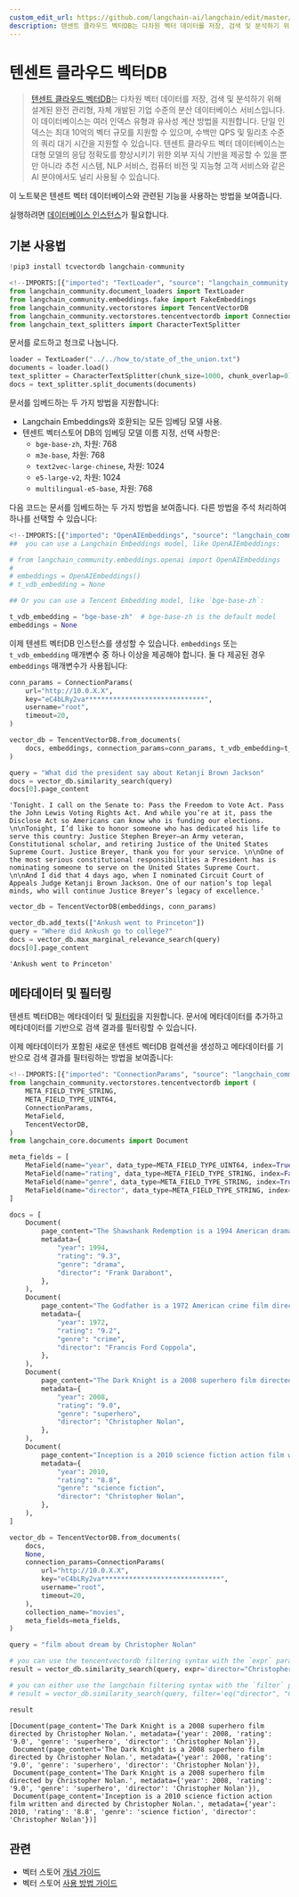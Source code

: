 ```yaml
---
custom_edit_url: https://github.com/langchain-ai/langchain/edit/master/docs/docs/integrations/vectorstores/tencentvectordb.ipynb
description: 텐센트 클라우드 벡터DB는 다차원 벡터 데이터를 저장, 검색 및 분석하기 위한 완전 관리형 분산 데이터베이스 서비스입니다.
---
```


# 텐센트 클라우드 벡터DB

> [텐센트 클라우드 벡터DB](https://cloud.tencent.com/document/product/1709)는 다차원 벡터 데이터를 저장, 검색 및 분석하기 위해 설계된 완전 관리형, 자체 개발된 기업 수준의 분산 데이터베이스 서비스입니다. 이 데이터베이스는 여러 인덱스 유형과 유사성 계산 방법을 지원합니다. 단일 인덱스는 최대 10억의 벡터 규모를 지원할 수 있으며, 수백만 QPS 및 밀리초 수준의 쿼리 대기 시간을 지원할 수 있습니다. 텐센트 클라우드 벡터 데이터베이스는 대형 모델의 응답 정확도를 향상시키기 위한 외부 지식 기반을 제공할 수 있을 뿐만 아니라 추천 시스템, NLP 서비스, 컴퓨터 비전 및 지능형 고객 서비스와 같은 AI 분야에서도 널리 사용될 수 있습니다.

이 노트북은 텐센트 벡터 데이터베이스와 관련된 기능을 사용하는 방법을 보여줍니다.

실행하려면 [데이터베이스 인스턴스](https://cloud.tencent.com/document/product/1709/95101)가 필요합니다.

## 기본 사용법

```python
!pip3 install tcvectordb langchain-community
```


```python
<!--IMPORTS:[{"imported": "TextLoader", "source": "langchain_community.document_loaders", "docs": "https://api.python.langchain.com/en/latest/document_loaders/langchain_community.document_loaders.text.TextLoader.html", "title": "Tencent Cloud VectorDB"}, {"imported": "FakeEmbeddings", "source": "langchain_community.embeddings.fake", "docs": "https://api.python.langchain.com/en/latest/embeddings/langchain_community.embeddings.fake.FakeEmbeddings.html", "title": "Tencent Cloud VectorDB"}, {"imported": "TencentVectorDB", "source": "langchain_community.vectorstores", "docs": "https://api.python.langchain.com/en/latest/vectorstores/langchain_community.vectorstores.tencentvectordb.TencentVectorDB.html", "title": "Tencent Cloud VectorDB"}, {"imported": "ConnectionParams", "source": "langchain_community.vectorstores.tencentvectordb", "docs": "https://api.python.langchain.com/en/latest/vectorstores/langchain_community.vectorstores.tencentvectordb.ConnectionParams.html", "title": "Tencent Cloud VectorDB"}, {"imported": "CharacterTextSplitter", "source": "langchain_text_splitters", "docs": "https://api.python.langchain.com/en/latest/character/langchain_text_splitters.character.CharacterTextSplitter.html", "title": "Tencent Cloud VectorDB"}]-->
from langchain_community.document_loaders import TextLoader
from langchain_community.embeddings.fake import FakeEmbeddings
from langchain_community.vectorstores import TencentVectorDB
from langchain_community.vectorstores.tencentvectordb import ConnectionParams
from langchain_text_splitters import CharacterTextSplitter
```


문서를 로드하고 청크로 나눕니다.

```python
loader = TextLoader("../../how_to/state_of_the_union.txt")
documents = loader.load()
text_splitter = CharacterTextSplitter(chunk_size=1000, chunk_overlap=0)
docs = text_splitter.split_documents(documents)
```


문서를 임베드하는 두 가지 방법을 지원합니다:
- Langchain Embeddings와 호환되는 모든 임베딩 모델 사용.
- 텐센트 벡터스토어 DB의 임베딩 모델 이름 지정, 선택 사항은:
  - `bge-base-zh`, 차원: 768
  - `m3e-base`, 차원: 768
  - `text2vec-large-chinese`, 차원: 1024
  - `e5-large-v2`, 차원: 1024
  - `multilingual-e5-base`, 차원: 768 

다음 코드는 문서를 임베드하는 두 가지 방법을 보여줍니다. 다른 방법을 주석 처리하여 하나를 선택할 수 있습니다:

```python
<!--IMPORTS:[{"imported": "OpenAIEmbeddings", "source": "langchain_community.embeddings.openai", "docs": "https://api.python.langchain.com/en/latest/embeddings/langchain_community.embeddings.openai.OpenAIEmbeddings.html", "title": "Tencent Cloud VectorDB"}]-->
##  you can use a Langchain Embeddings model, like OpenAIEmbeddings:

# from langchain_community.embeddings.openai import OpenAIEmbeddings
#
# embeddings = OpenAIEmbeddings()
# t_vdb_embedding = None

## Or you can use a Tencent Embedding model, like `bge-base-zh`:

t_vdb_embedding = "bge-base-zh"  # bge-base-zh is the default model
embeddings = None
```


이제 텐센트 벡터DB 인스턴스를 생성할 수 있습니다. `embeddings` 또는 `t_vdb_embedding` 매개변수 중 하나 이상을 제공해야 합니다. 둘 다 제공된 경우 `embeddings` 매개변수가 사용됩니다:

```python
conn_params = ConnectionParams(
    url="http://10.0.X.X",
    key="eC4bLRy2va******************************",
    username="root",
    timeout=20,
)

vector_db = TencentVectorDB.from_documents(
    docs, embeddings, connection_params=conn_params, t_vdb_embedding=t_vdb_embedding
)
```


```python
query = "What did the president say about Ketanji Brown Jackson"
docs = vector_db.similarity_search(query)
docs[0].page_content
```


```output
'Tonight. I call on the Senate to: Pass the Freedom to Vote Act. Pass the John Lewis Voting Rights Act. And while you’re at it, pass the Disclose Act so Americans can know who is funding our elections. \n\nTonight, I’d like to honor someone who has dedicated his life to serve this country: Justice Stephen Breyer—an Army veteran, Constitutional scholar, and retiring Justice of the United States Supreme Court. Justice Breyer, thank you for your service. \n\nOne of the most serious constitutional responsibilities a President has is nominating someone to serve on the United States Supreme Court. \n\nAnd I did that 4 days ago, when I nominated Circuit Court of Appeals Judge Ketanji Brown Jackson. One of our nation’s top legal minds, who will continue Justice Breyer’s legacy of excellence.'
```


```python
vector_db = TencentVectorDB(embeddings, conn_params)

vector_db.add_texts(["Ankush went to Princeton"])
query = "Where did Ankush go to college?"
docs = vector_db.max_marginal_relevance_search(query)
docs[0].page_content
```


```output
'Ankush went to Princeton'
```


## 메타데이터 및 필터링

텐센트 벡터DB는 메타데이터 및 [필터링](https://cloud.tencent.com/document/product/1709/95099#c6f6d3a3-02c5-4891-b0a1-30fe4daf18d8)을 지원합니다. 문서에 메타데이터를 추가하고 메타데이터를 기반으로 검색 결과를 필터링할 수 있습니다.

이제 메타데이터가 포함된 새로운 텐센트 벡터DB 컬렉션을 생성하고 메타데이터를 기반으로 검색 결과를 필터링하는 방법을 보여줍니다:

```python
<!--IMPORTS:[{"imported": "ConnectionParams", "source": "langchain_community.vectorstores.tencentvectordb", "docs": "https://api.python.langchain.com/en/latest/vectorstores/langchain_community.vectorstores.tencentvectordb.ConnectionParams.html", "title": "Tencent Cloud VectorDB"}, {"imported": "MetaField", "source": "langchain_community.vectorstores.tencentvectordb", "docs": "https://api.python.langchain.com/en/latest/vectorstores/langchain_community.vectorstores.tencentvectordb.MetaField.html", "title": "Tencent Cloud VectorDB"}, {"imported": "TencentVectorDB", "source": "langchain_community.vectorstores.tencentvectordb", "docs": "https://api.python.langchain.com/en/latest/vectorstores/langchain_community.vectorstores.tencentvectordb.TencentVectorDB.html", "title": "Tencent Cloud VectorDB"}, {"imported": "Document", "source": "langchain_core.documents", "docs": "https://api.python.langchain.com/en/latest/documents/langchain_core.documents.base.Document.html", "title": "Tencent Cloud VectorDB"}]-->
from langchain_community.vectorstores.tencentvectordb import (
    META_FIELD_TYPE_STRING,
    META_FIELD_TYPE_UINT64,
    ConnectionParams,
    MetaField,
    TencentVectorDB,
)
from langchain_core.documents import Document

meta_fields = [
    MetaField(name="year", data_type=META_FIELD_TYPE_UINT64, index=True),
    MetaField(name="rating", data_type=META_FIELD_TYPE_STRING, index=False),
    MetaField(name="genre", data_type=META_FIELD_TYPE_STRING, index=True),
    MetaField(name="director", data_type=META_FIELD_TYPE_STRING, index=True),
]

docs = [
    Document(
        page_content="The Shawshank Redemption is a 1994 American drama film written and directed by Frank Darabont.",
        metadata={
            "year": 1994,
            "rating": "9.3",
            "genre": "drama",
            "director": "Frank Darabont",
        },
    ),
    Document(
        page_content="The Godfather is a 1972 American crime film directed by Francis Ford Coppola.",
        metadata={
            "year": 1972,
            "rating": "9.2",
            "genre": "crime",
            "director": "Francis Ford Coppola",
        },
    ),
    Document(
        page_content="The Dark Knight is a 2008 superhero film directed by Christopher Nolan.",
        metadata={
            "year": 2008,
            "rating": "9.0",
            "genre": "superhero",
            "director": "Christopher Nolan",
        },
    ),
    Document(
        page_content="Inception is a 2010 science fiction action film written and directed by Christopher Nolan.",
        metadata={
            "year": 2010,
            "rating": "8.8",
            "genre": "science fiction",
            "director": "Christopher Nolan",
        },
    ),
]

vector_db = TencentVectorDB.from_documents(
    docs,
    None,
    connection_params=ConnectionParams(
        url="http://10.0.X.X",
        key="eC4bLRy2va******************************",
        username="root",
        timeout=20,
    ),
    collection_name="movies",
    meta_fields=meta_fields,
)

query = "film about dream by Christopher Nolan"

# you can use the tencentvectordb filtering syntax with the `expr` parameter:
result = vector_db.similarity_search(query, expr='director="Christopher Nolan"')

# you can either use the langchain filtering syntax with the `filter` parameter:
# result = vector_db.similarity_search(query, filter='eq("director", "Christopher Nolan")')

result
```


```output
[Document(page_content='The Dark Knight is a 2008 superhero film directed by Christopher Nolan.', metadata={'year': 2008, 'rating': '9.0', 'genre': 'superhero', 'director': 'Christopher Nolan'}),
 Document(page_content='The Dark Knight is a 2008 superhero film directed by Christopher Nolan.', metadata={'year': 2008, 'rating': '9.0', 'genre': 'superhero', 'director': 'Christopher Nolan'}),
 Document(page_content='The Dark Knight is a 2008 superhero film directed by Christopher Nolan.', metadata={'year': 2008, 'rating': '9.0', 'genre': 'superhero', 'director': 'Christopher Nolan'}),
 Document(page_content='Inception is a 2010 science fiction action film written and directed by Christopher Nolan.', metadata={'year': 2010, 'rating': '8.8', 'genre': 'science fiction', 'director': 'Christopher Nolan'})]
```


## 관련

- 벡터 스토어 [개념 가이드](/docs/concepts/#vector-stores)
- 벡터 스토어 [사용 방법 가이드](/docs/how_to/#vector-stores)